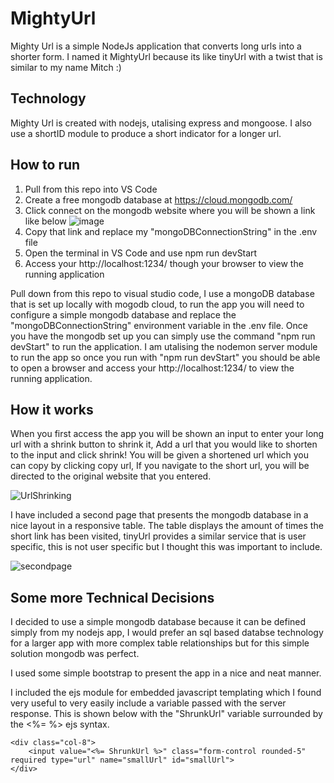 # MightyUrl

Mighty Url is a simple NodeJs application that converts long urls into a shorter form. I named it MightyUrl because its like tinyUrl with a twist that is similar to my name Mitch :)

## Technology

Mighty Url is created with nodejs, utalising express and mongoose. I also use a shortID module to produce a short indicator for a longer url.

## How to run

1. Pull from this repo into VS Code
2. Create a free mongodb database at https://cloud.mongodb.com/
3. Click connect on the mongodb website where you will be shown a link like below
![image](https://user-images.githubusercontent.com/19317685/201444489-b17e968c-6e7c-4ff0-940d-a9c26dae5393.png)
4. Copy that link and replace my "mongoDBConnectionString" in the .env file
5. Open the terminal in VS Code and use npm run devStart
6. Access your http://localhost:1234/ though your browser to view the running application

Pull down from this repo to visual studio code, I use a mongoDB database that is set up locally with mogodb cloud, to run the app you will need to configure a simple mongodb database and replace the "mongoDBConnectionString" environment variable in the .env file. Once you have the mongodb set up you can simply use the command "npm run devStart" to run the application. I am utalising the nodemon server module to run the app so once you run with "npm run devStart" you should be able to open a browser and access your http://localhost:1234/ to view the running application.

## How it works

When you first access the app you will be shown an input to enter your long url with a shrink button to shrink it, Add a url that you would like to shorten to the input and click shrink! You will be given a shortened url which you can copy by clicking copy url, If you navigate to the short url, you will be directed to the original website that you entered.

![UrlShrinking](https://user-images.githubusercontent.com/19317685/201445139-566043ed-4b8d-4c84-8637-a3c3a0043e7a.gif)

I have included a second page that presents the mongodb database in a nice layout in a responsive table. The table displays the amount of times the short link has been visited, tinyUrl provides a similar service that is user specific, this is not user specific but I thought this was important to include.

![secondpage](https://user-images.githubusercontent.com/19317685/201445756-a3b980f3-d182-4fff-8b46-0e2345b0af6e.gif)

## Some more Technical Decisions

I decided to use a simple mongodb database because it can be defined simply from my nodejs app, I would prefer an sql based databse technology for a larger app with more complex table relationships but for this simple solution mongodb was perfect.

I used some simple bootstrap to present the app in a nice and neat manner.

I included the ejs module for embedded javascript templating which I found very useful to very easily include a variable passed with the server response. This is shown below with the "ShrunkUrl" variable surrounded by the <%= %> ejs syntax.

```
<div class="col-8">
    <input value="<%= ShrunkUrl %>" class="form-control rounded-5" required type="url" name="smallUrl" id="smallUrl">
</div>
```






